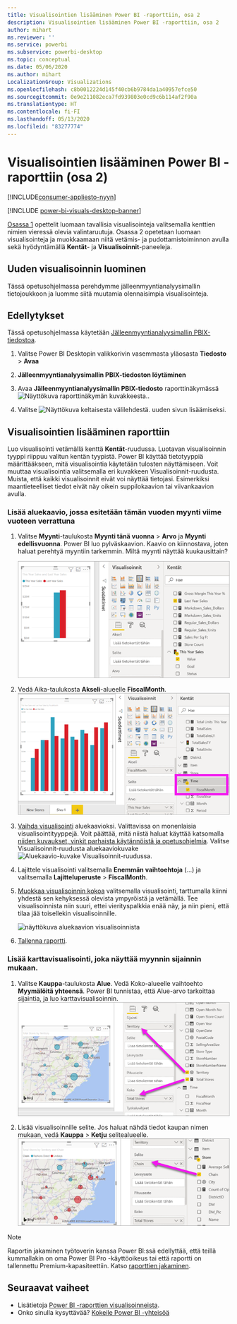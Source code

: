 ```yaml
---
title: Visualisointien lisääminen Power BI -raporttiin, osa 2
description: Visualisointien lisääminen Power BI -raporttiin, osa 2
author: mihart
ms.reviewer: ''
ms.service: powerbi
ms.subservice: powerbi-desktop
ms.topic: conceptual
ms.date: 05/06/2020
ms.author: mihart
LocalizationGroup: Visualizations
ms.openlocfilehash: c8b0012224d145f40cb6b9784da1a40957efce50
ms.sourcegitcommit: 0e9e211082eca7fd939803e0cd9c6b114af2f90a
ms.translationtype: HT
ms.contentlocale: fi-FI
ms.lasthandoff: 05/13/2020
ms.locfileid: "83277774"
---
```

# <a name="add-visuals-to-a-power-bi-report-part-2"></a>Visualisointien lisääminen Power BI -raporttiin (osa 2)

[!INCLUDE[consumer-appliesto-nyyn](../includes/consumer-appliesto-nyyn.md)]    

[!INCLUDE [power-bi-visuals-desktop-banner](../includes/power-bi-visuals-desktop-banner.md)]

[Osassa 1](power-bi-report-add-visualizations-i.md) opettelit luomaan tavallisia visualisointeja valitsemalla kenttien nimien vieressä olevia valintaruutuja.  Osassa 2 opetetaan luomaan visualisointeja ja muokkaamaan niitä vetämis- ja pudottamistoiminnon avulla sekä hyödyntämällä **Kentät**- ja **Visualisoinnit**-paneeleja.


## <a name="create-a-new-visualization"></a>Uuden visualisoinnin luominen
Tässä opetusohjelmassa perehdymme jälleenmyyntianalyysimallin tietojoukkoon ja luomme siitä muutamia olennaisimpia visualisointeja.

## <a name="prerequisites"></a>Edellytykset

Tässä opetusohjelmassa käytetään [Jälleenmyyntianalyysimallin PBIX-tiedostoa](https://download.microsoft.com/download/9/6/D/96DDC2FF-2568-491D-AAFA-AFDD6F763AE3/Retail%20Analysis%20Sample%20PBIX.pbix).

1. Valitse Power BI Desktopin valikkorivin vasemmasta yläosasta **Tiedosto** > **Avaa**
   
2. **Jälleenmyyntianalyysimallin PBIX-tiedoston löytäminen**

1. Avaa **Jälleenmyyntianalyysimallin PBIX-tiedosto** raporttinäkymässä ![Näyttökuva raporttinäkymän kuvakkeesta.](media/power-bi-visualization-kpi/power-bi-report-view.png).

1. Valitse ![Näyttökuva keltaisesta välilehdestä.](media/power-bi-visualization-kpi/power-bi-yellow-tab.png) uuden sivun lisäämiseksi.

## <a name="add-visualizations-to-the-report"></a>Visualisointien lisääminen raporttiin

Luo visualisointi vetämällä kenttä **Kentät**-ruudussa. Luotavan visualisoinnin tyyppi riippuu valitun kentän tyypistä. Power BI käyttää tietotyyppiä määrittääkseen, mitä visualisointia käytetään tulosten näyttämiseen. Voit muuttaa visualisointia valitsemalla eri kuvakkeen Visualisoinnit-ruudusta. Muista, että kaikki visualisoinnit eivät voi näyttää tietojasi. Esimerkiksi maantieteelliset tiedot eivät näy oikein suppilokaavion tai viivankaavion avulla. 


### <a name="add-an-area-chart-that-looks-at-this-years-sales-compared-to-last-year"></a>Lisää aluekaavio, jossa esitetään tämän vuoden myynti viime vuoteen verrattuna

1. Valitse **Myynti**-taulukosta **Myynti tänä vuonna** > **Arvo** ja **Myynti edellisvuonna**. Power BI luo pylväskaavion.  Kaavio on kiinnostava, joten haluat perehtyä myyntiin tarkemmin. Miltä myynti näyttää kuukausittain?  
   
   ![Näyttökuva, jossa näkyy pylväskaavio](media/power-bi-report-add-visualizations-ii/power-bi-start.png)

2. Vedä Aika-taulukosta **Akseli**-alueelle **FiscalMonth**.  
   ![Näyttökuva, jossa näkyy pylväskaavio, jonka akselina on FiscalMonth](media/power-bi-report-add-visualizations-ii/power-bi-fiscalmonth.png)

3. [Vaihda visualisointi](power-bi-report-change-visualization-type.md) aluekaavioksi.  Valittavissa on monenlaisia visualisointityyppejä. Voit päättää, mitä niistä haluat käyttää katsomalla [niiden kuvaukset, vinkit parhaista käytännöistä ja opetusohjelmia](power-bi-visualization-types-for-reports-and-q-and-a.md). Valitse Visualisoinnit-ruudusta aluekaaviokuvake ![Aluekaavio-kuvake Visualisoinnit-ruudussa](media/power-bi-report-add-visualizations-ii/power-bi-area-chart.png).

4. Lajittele visualisointi valitsemalla **Enemmän vaihtoehtoja** (...) ja valitsemalla **Lajitteluperuste** >  **FiscalMonth**.

5. [Muokkaa visualisoinnin kokoa](power-bi-visualization-move-and-resize.md) valitsemalla visualisointi, tarttumalla kiinni yhdestä sen kehyksessä olevista ympyröistä ja vetämällä. Tee visualisoinnista niin suuri, ettei vierityspalkkia enää näy, ja niin pieni, että tilaa jää toisellekin visualisoinnille.
   
   ![näyttökuva aluekaavion visualisoinnista](media/power-bi-report-add-visualizations-ii/pbi_part2_7b.png)
6. [Tallenna raportti](../create-reports/service-report-save.md).

### <a name="add-a-map-visualization-that-looks-at-sales-by-location"></a>Lisää karttavisualisointi, joka näyttää myynnin sijainnin mukaan.

1. Valitse **Kauppa**-taulukosta **Alue**. Vedä Koko-alueelle vaihtoehto **Myymälöitä yhteensä**. Power BI tunnistaa, että Alue-arvo tarkoittaa sijaintia, ja luo karttavisualisoinnin.  
   ![Aluekaavio](media/power-bi-report-add-visualizations-ii/power-bi-map1.png)

2. Lisää visualisoinnille selite.  Jos haluat nähdä tiedot kaupan nimen mukaan, vedä **Kauppa** > **Ketju** selitealueelle.  
   ![raporttipohja, jossa on nuoli Chain in fields -luettelosta Chain in Legend -säilöön](media/power-bi-report-add-visualizations-ii/power-bi-chain.png)

> [!NOTE]
> Raportin jakaminen työtoverin kanssa Power BI:ssä edellyttää, että teillä kummallakin on oma Power BI Pro -käyttöoikeus tai että raportti on tallennettu Premium-kapasiteettiin. Katso [raporttien jakaminen](../collaborate-share/service-share-reports.md).

## <a name="next-steps"></a>Seuraavat vaiheet
* Lisätietoja [Power BI -raporttien visualisoinneista](power-bi-report-visualizations.md).  
* Onko sinulla kysyttävää? [Kokeile Power BI -yhteisöä](https://community.powerbi.com/)

